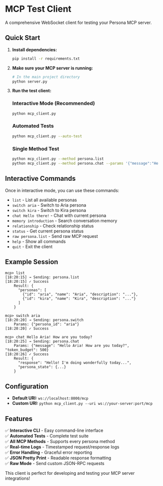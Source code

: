 # MCP Test Client

A comprehensive WebSocket client for testing your Persona MCP server.

## Quick Start

1. **Install dependencies:**

   ```bash
   pip install -r requirements.txt
   ```

2. **Make sure your MCP server is running:**

   ```bash
   # In the main project directory
   python server.py
   ```

3. **Run the test client:**

   ### Interactive Mode (Recommended)

   ```bash
   python mcp_client.py
   ```

   ### Automated Tests

   ```bash
   python mcp_client.py --auto-test
   ```

   ### Single Method Test

   ```bash
   python mcp_client.py --method persona.list
   python mcp_client.py --method persona.chat --params '{"message":"Hello!"}'
   ```

## Interactive Commands

Once in interactive mode, you can use these commands:

- `list` - List all available personas
- `switch aria` - Switch to Aria persona
- `switch kira` - Switch to Kira persona
- `chat Hello there!` - Chat with current persona
- `memory introduction` - Search conversation memory
- `relationship` - Check relationship status
- `status` - Get current persona status
- `raw persona.list` - Send raw MCP request
- `help` - Show all commands
- `quit` - Exit the client

## Example Session

```
mcp> list
[18:20:15] → Sending: persona.list
[18:20:15] ✓ Success
    Result: {
      "personas": [
        {"id": "aria", "name": "Aria", "description": "..."},
        {"id": "kira", "name": "Kira", "description": "..."}
      ]
    }

mcp> switch aria
[18:20:20] → Sending: persona.switch
    Params: {"persona_id": "aria"}
[18:20:20] ✓ Success

mcp> chat Hello Aria! How are you today?
[18:20:25] → Sending: persona.chat
    Params: {"message": "Hello Aria! How are you today?", "token_budget": 500}
[18:20:26] ✓ Success
    Result: {
      "response": "Hello! I'm doing wonderfully today...",
      "persona_state": {...}
    }
```

## Configuration

- **Default URI:** `ws://localhost:8000/mcp`
- **Custom URI:** `python mcp_client.py --uri ws://your-server:port/mcp`

## Features

✅ **Interactive CLI** - Easy command-line interface  
✅ **Automated Tests** - Complete test suite  
✅ **All MCP Methods** - Supports every persona method  
✅ **Real-time Logs** - Timestamped request/response logs  
✅ **Error Handling** - Graceful error reporting  
✅ **JSON Pretty Print** - Readable response formatting  
✅ **Raw Mode** - Send custom JSON-RPC requests

This client is perfect for developing and testing your MCP server integrations!
